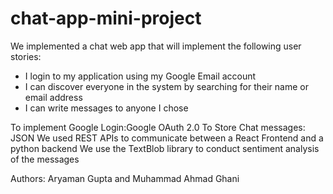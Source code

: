 # chat-app-mini-project

We implemented a chat web app that will implement the following user stories:
 - I login to my application using my Google Email account
 - I can discover everyone in the system by searching for their name or email address
 - I can write messages to anyone I chose


To implement Google Login:Google OAuth 2.0
To Store Chat messages: JSON
We used REST APIs to communicate between a React Frontend and a python backend
We use the TextBlob library to conduct sentiment analysis of the messages

Authors: Aryaman Gupta and Muhammad Ahmad Ghani 
